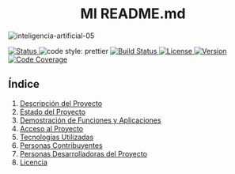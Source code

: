 <h1 align="center"> MI README.md</h1>



![inteligencia-artificial-05](https://github.com/prasamsacl/DWES/assets/113896447/6427ddd3-4854-40a0-b349-188d44e35729)
  <p align="left">

 <section id="insignias">
        <div class="badge-container">
            <a href="https://github.com/prettier/prettier">
                      <a href="#">
                <img src="https://img.shields.io/badge/STATUS-EN%20DESAROLLO-green" alt="Status">
            </a>
                <img src="https://img.shields.io/badge/code_style-prettier-ff69b4.svg?style=flat-square" alt="code style: prettier">
            </a>
            <a href="https://github.com/tu-usuario/tu-repo/actions">
                <img src="https://img.shields.io/badge/build-passing-brightgreen" alt="Build Status">
            </a>
            <a href="https://github.com/tu-usuario/tu-repo/blob/main/LICENSE">
                <img src="https://img.shields.io/badge/license-MIT-green" alt="License">
            </a>
            <a href="https://github.com/tu-usuario/tu-repo">
                <img src="https://img.shields.io/badge/version-1.0.0-blue" alt="Version">
            </a>
            <a href="https://github.com/tu-usuario/tu-repo">
                <img src="https://img.shields.io/badge/coverage-80%25-yellow" alt="Code Coverage">
            </a>
        </div>
    </section>

<nav>
        <h2>Índice</h2>
        <ol>
            <li><a href="#descripcion">Descripción del Proyecto</a></li>
            <li><a href="#estado">Estado del Proyecto</a></li>
            <li><a href="#demostracion">Demostración de Funciones y Aplicaciones</a></li>
            <li><a href="#acceso">Acceso al Proyecto</a></li>
            <li><a href="#tecnologias">Tecnologías Utilizadas</a></li>
            <li><a href="#contribuyentes">Personas Contribuyentes</a></li>
            <li><a href="#desarrolladoras">Personas Desarrolladoras del Proyecto</a></li>
            <li><a href="#licencia">Licencia</a></li>
        </ol>
    </nav>
 
    
